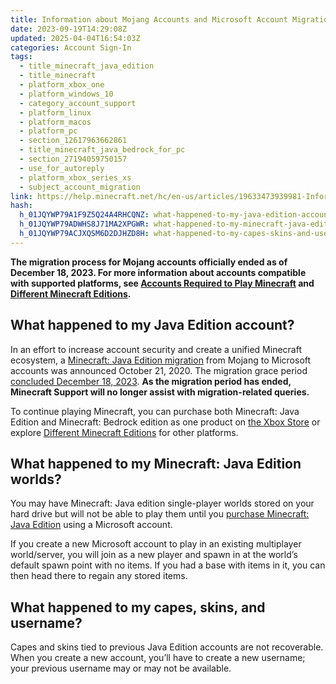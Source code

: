 ```yaml
---
title: Information about Mojang Accounts and Microsoft Account Migration
date: 2023-09-19T14:29:08Z
updated: 2025-04-04T16:54:03Z
categories: Account Sign-In
tags:
  - title_minecraft_java_edition
  - title_minecraft
  - platform_xbox_one
  - platform_windows_10
  - category_account_support
  - platform_linux
  - platform_macos
  - platform_pc
  - section_12617963662861
  - title_minecraft_java_bedrock_for_pc
  - section_27194059750157
  - use_for_autoreply
  - platform_xbox_series_xs
  - subject_account_migration
link: https://help.minecraft.net/hc/en-us/articles/19633473939981-Information-about-Mojang-Accounts-and-Microsoft-Account-Migration
hash:
  h_01JQYWP79A1F9Z5Q24A4RHCQNZ: what-happened-to-my-java-edition-account
  h_01JQYWP79ADWHS8J71MA2XPGWR: what-happened-to-my-minecraft-java-edition-worlds
  h_01JQYWP79ACJXQSM6D2DJHZD8H: what-happened-to-my-capes-skins-and-username
---
```


**The migration process for Mojang accounts officially ended as of December 18, 2023. For more information about accounts compatible with supported platforms, see [Accounts Required to Play Minecraft](../Account-Setup/Accounts-Required-to-Play-Minecraft.md) and [Different Minecraft Editions](../Buying-Minecraft-Games/Different-Minecraft-Editions.md).**

## What happened to my Java Edition account?

In an effort to increase account security and create a unified Minecraft ecosystem, a [Minecraft: Java Edition migration](https://www.minecraft.net/en-us/article/java-edition-moving-house) from Mojang to Microsoft accounts was announced October 21, 2020. The migration grace period [concluded December 18, 2023](https://www.minecraft.net/en-us/article/account-migration-last-call). **As the migration period has ended, Minecraft Support will no longer assist with migration-related queries.**

To continue playing Minecraft, you can purchase both Minecraft: Java Edition and Minecraft: Bedrock edition as one product on [the Xbox Store](https://www.xbox.com/en-US/games/store/minecraft-java-bedrock-edition-for-pc/9NXP44L49SHJ/0010) or explore [Different Minecraft Editions](../Buying-Minecraft-Games/Different-Minecraft-Editions.md) for other platforms.

## What happened to my Minecraft: Java Edition worlds?

You may have Minecraft: Java edition single-player worlds stored on your hard drive but will not be able to play them until you [purchase Minecraft: Java Edition](https://www.xbox.com/en-US/games/store/minecraft-java-bedrock-edition-for-pc/9NXP44L49SHJ/0010) using a Microsoft account.

If you create a new Microsoft account to play in an existing multiplayer world/server, you will join as a new player and spawn in at the world’s default spawn point with no items. If you had a base with items in it, you can then head there to regain any stored items.

## What happened to my capes, skins, and username?

Capes and skins tied to previous Java Edition accounts are not recoverable. When you create a new account, you’ll have to create a new username; your previous username may or may not be available.
